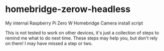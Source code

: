 # homebridge-zerow-headless
My internal Raspberry Pi Zero W Homebridge Camera install script

This is not tested to work on other devices, it's just a collection of steps to remind me what to do next time. These steps may help you, but don't rely on them! I may have missed a step or two.
